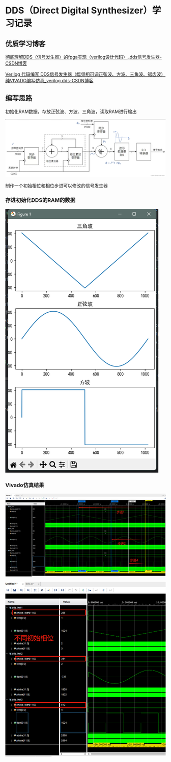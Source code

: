 # DDS（Direct Digital Synthesizer）学习记录

## 优质学习博客

[彻底理解DDS（信号发生器）的fpga实现（verilog设计代码）_dds信号发生器-CSDN博客](https://blog.csdn.net/qq_44366923/article/details/125779015)

[Verilog 代码编写 DDS信号发生器（幅频相可调正弦波、方波、三角波、锯齿波）纯VIVADO编写仿真_verilog dds-CSDN博客](https://blog.csdn.net/qq_46132759/article/details/122651657)

## 编写思路

初始化RAM数据，存放正弦波、方波、三角波，读取RAM进行输出

![1729000238648](image/DDS记录/1729000238648.png)

制作一个初始相位和相位步进可以修改的信号发生器


### 存进初始化DDS的RAM的数据

![1729053524959](image/DDS记录/1729053524959.png)

### Vivado仿真结果

![1729058392646](image/DDS记录/1729058392646.png)

![1729058396828](image/DDS记录/1729058396828.png)
